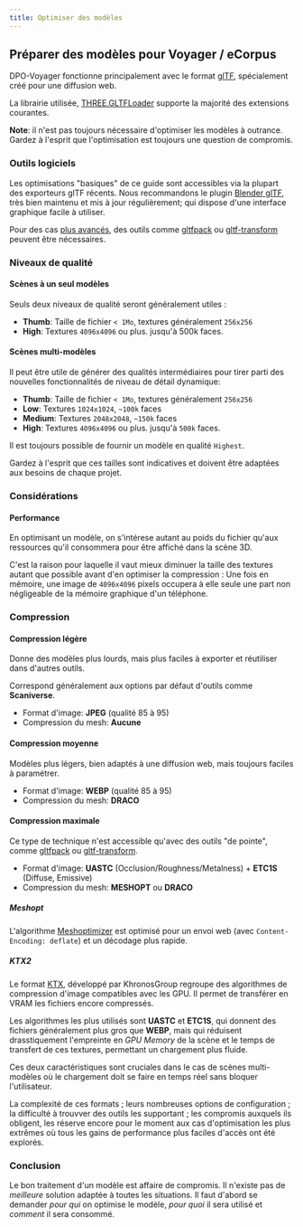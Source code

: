 ```yaml
---
title: Optimiser des modèles
---
```


## Préparer des modèles pour Voyager / eCorpus

DPO-Voyager fonctionne principalement avec le format [glTF](https://registry.khronos.org/glTF/), spécialement créé pour une diffusion web.

La librairie utilisée, [THREE.GLTFLoader](https://threejs.org/docs/#examples/en/loaders/GLTFLoader) supporte la majorité des extensions courantes.

**Note**: il n'est pas toujours nécessaire d'optimiser les modèles à outrance. Gardez à l'esprit que l'optimisation est toujours une question de compromis. 

### Outils logiciels

Les optimisations "basiques" de ce guide sont accessibles via la plupart des exporteurs glTF récents. Nous recommandons le plugin [Blender glTF](https://github.com/KhronosGroup/glTF-Blender-IO), très bien maintenu et mis à jour régulièrement; qui dispose d'une interface graphique facile à utiliser.

Pour des cas [plus avancés](#compression-maximale), des outils comme [gltfpack](https://meshoptimizer.org/gltf/) ou [gltf-transform](https://gltf-transform.dev/) peuvent être nécessaires.

### Niveaux de qualité

#### Scènes à un seul modèles

Seuls deux niveaux de qualité seront généralement utiles :

 - **Thumb**: Taille de fichier `< 1Mo`, textures généralement `256x256`
 - **High**: Textures `4096x4096` ou plus. jusqu'à 500k faces.

#### Scènes multi-modèles

Il peut être utile de générer des qualités intermédiaires pour tirer parti des nouvelles fonctionnalités de niveau de détail dynamique:

 - **Thumb**: Taille de fichier `< 1Mo`, textures généralement `256x256`
 - **Low**: Textures `1024x1024`, `~100k` faces
 - **Medium**: Textures `2048x2048`, `~150k` faces
 - **High**: Textures `4096x4096` ou plus. jusqu'à `500k` faces.

Il est toujours possible de fournir un modèle en qualité `Highest`.

Gardez à l'esprit que ces tailles sont indicatives et doivent être adaptées aux besoins de chaque projet.

### Considérations

#### Performance

En optimisant un modèle, on s'intérese autant au poids du fichier qu'aux ressources qu'il consommera pour être affiché dans la scène 3D.

C'est la raison pour laquelle il vaut mieux diminuer la taille des textures autant que possible avant d'en optimiser la compression : Une fois en mémoire, une image de `4096x4096` pixels occupera à elle seule une part non négligeable de la mémoire graphique d'un téléphone.


### Compression

#### Compression légère

Donne des modèles plus lourds, mais plus faciles à exporter et réutiliser dans d'autres outils.

Correspond généralement aux options par défaut d'outils comme **Scaniverse**.

 - Format d'image: **JPEG** (qualité 85 à 95)
 - Compression du mesh: **Aucune**


#### Compression moyenne

Modèles plus légers, bien adaptés à une diffusion web, mais toujours faciles à paramétrer.


 - Format d'image: **WEBP** (qualité 85 à 95)
 - Compression du mesh: **DRACO** 

#### Compression maximale

Ce type de technique n'est accessible qu'avec des outils "de pointe", comme  [gltfpack](https://meshoptimizer.org/gltf/) ou [gltf-transform](https://gltf-transform.dev/).

 - Format d'image: **UASTC** (Occlusion/Roughness/Metalness) + **ETC1S** (Diffuse, Emissive)
 - Compression du mesh: **MESHOPT** ou  **DRACO**

##### Meshopt

L'algorithme [Meshoptimizer](https://github.com/zeux/meshoptimizer) est optimisé pour un envoi web (avec `Content-Encoding: deflate`) et un décodage plus rapide.

##### KTX2

Le format [KTX](https://www.khronos.org/ktx/), développé par KhronosGroup regroupe des algorithmes de compression d'image compatibles avec les GPU. Il permet de transférer en VRAM les fichiers encore compressés.

Les algorithmes les plus utilisés sont **UASTC** et **ETC1S**, qui donnent des fichiers généralement plus gros que **WEBP**, mais qui réduisent drasstiquement l'empreinte en *GPU Memory* de la scène et le temps de transfert de ces textures, permettant un chargement plus fluide.

Ces deux caractéristiques sont cruciales dans le cas de scènes multi-modèles où le chargement doit se faire en temps réel sans bloquer l'utilisateur.

La complexité de ces formats ; leurs nombreuses options de configuration ; la difficulté à trouvver des outils les supportant ; les compromis auxquels ils obligent, les réserve encore pour le moment aux cas d'optimisation les plus extrêmes où tous les gains de performance plus faciles d'accès ont été explorés.

### Conclusion

Le bon traitement d'un modèle est affaire de compromis. Il n'existe pas de _meilleure_ solution adaptée à toutes les situations. Il faut d'abord se demander _pour qui_ on optimise le modèle, _pour quoi_ il sera utilisé et _comment_ il sera consommé.
